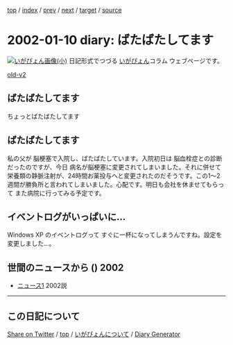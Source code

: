 [top](https://igapyon.github.io/diary/) 
 / [index](https://igapyon.github.io/diary/2002/index.html) 
 / [prev](https://igapyon.github.io/diary/2002/ig020108.html) 
 / [next](https://igapyon.github.io/diary/2002/ig020120.html) 
 / [target](https://igapyon.github.io/diary/2002/ig020110.html) 
 / [source](https://github.com/igapyon/diary/blob/gh-pages/2002/ig020110.html.src.md) 

2002-01-10 diary: ばたばたしてます
=====================================================================================================
[![いがぴょん画像(小)](https://igapyon.github.io/diary/images/iga200306s.jpg "いがぴょん")](https://igapyon.github.io/diary/memo/memoigapyon.html) 日記形式でつづる [いがぴょん](https://igapyon.github.io/diary/memo/memoigapyon.html)コラム ウェブページです。

[old-v2](ig020110-orig.html)

## ばたばたしてます

ちょっとばたばたしてます


## ばたばたしてます

私の父が 脳梗塞で入院し、ばたばたしています。入院初日は 脳血栓症との診断だったのですが、今日 病名が脳梗塞に変更されてしまいました。それに併せて栄養類の静脈注射が、24時間お薬投与へと変更されたのだそうです。この1～2週間が勝負所と言われてしまいました。心配です。明日も会社を休ませてもらって また病院に行ってみる予定です。

## イベントログがいっぱいに…

Windows XP のイベントログって すぐに一杯になってしまうんですね。設定を変更しました…。

## 世間のニュースから () 2002

* [ニュース1](URI1)  2002説

----------------------------------------------------------------------------------------------------

## この日記について

[Share on Twitter](https://twitter.com/intent/tweet?hashtags=igapyon%2Cdiary%2C%E3%81%84%E3%81%8C%E3%81%B4%E3%82%87%E3%82%93&text=%E3%81%B0%E3%81%9F%E3%81%B0%E3%81%9F%E3%81%97%E3%81%A6%E3%81%BE%E3%81%99&url=https%3A%2F%2Figapyon.github.io%2Fdiary%2F2002%2Fig020110.html) / [top](../index.html) / [いがぴょんについて](https://igapyon.github.io/diary/memo/memoigapyon.html) / [Diary Generator](https://github.com/igapyon/igapyonv3)
